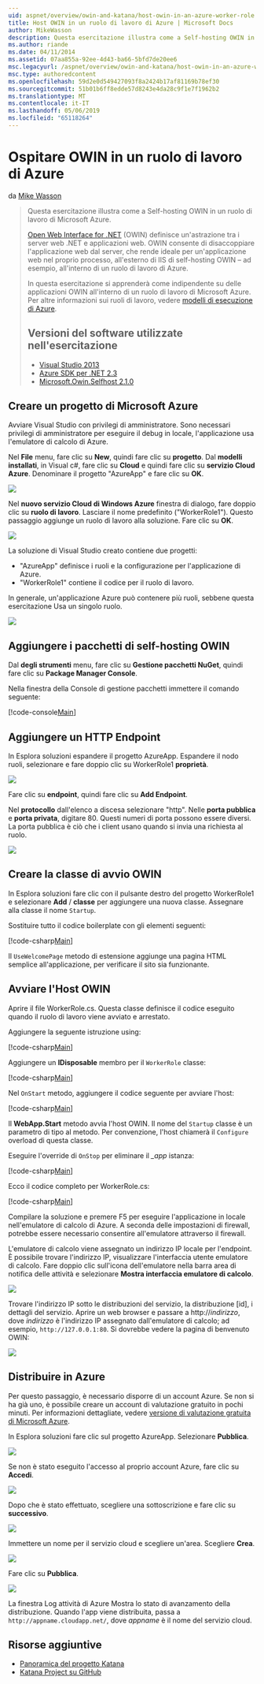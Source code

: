 ```yaml
---
uid: aspnet/overview/owin-and-katana/host-owin-in-an-azure-worker-role
title: Host OWIN in un ruolo di lavoro di Azure | Microsoft Docs
author: MikeWasson
description: Questa esercitazione illustra come a Self-hosting OWIN in un ruolo di lavoro di Microsoft Azure. Open Web Interface for .NET (OWIN) definisce un'astrazione tra i server web di .NET...
ms.author: riande
ms.date: 04/11/2014
ms.assetid: 07aa855a-92ee-4d43-ba66-5bfd7de20ee6
msc.legacyurl: /aspnet/overview/owin-and-katana/host-owin-in-an-azure-worker-role
msc.type: authoredcontent
ms.openlocfilehash: 59d2e0d549427093f8a2424b17af81169b78ef30
ms.sourcegitcommit: 51b01b6ff8edde57d8243e4da28c9f1e7f1962b2
ms.translationtype: MT
ms.contentlocale: it-IT
ms.lasthandoff: 05/06/2019
ms.locfileid: "65118264"
---
```

# <a name="host-owin-in-an-azure-worker-role"></a>Ospitare OWIN in un ruolo di lavoro di Azure

da [Mike Wasson](https://github.com/MikeWasson)

> Questa esercitazione illustra come a Self-hosting OWIN in un ruolo di lavoro di Microsoft Azure.
>
> [Open Web Interface for .NET](http://owin.org/) (OWIN) definisce un'astrazione tra i server web .NET e applicazioni web. OWIN consente di disaccoppiare l'applicazione web dal server, che rende ideale per un'applicazione web nel proprio processo, all'esterno di IIS di self-hosting OWIN – ad esempio, all'interno di un ruolo di lavoro di Azure.
>
> In questa esercitazione si apprenderà come indipendente su delle applicazioni OWIN all'interno di un ruolo di lavoro di Microsoft Azure. Per altre informazioni sui ruoli di lavoro, vedere [modelli di esecuzione di Azure](https://azure.microsoft.com/documentation/articles/fundamentals-application-models/#CloudServices).
>
> ## <a name="software-versions-used-in-the-tutorial"></a>Versioni del software utilizzate nell'esercitazione
>
>
> - [Visual Studio 2013](https://my.visualstudio.com/Downloads?q=visual%20studio%202013)
> - [Azure SDK per .NET 2.3](https://azure.microsoft.com/downloads/)
> - [Microsoft.Owin.Selfhost 2.1.0](http://www.nuget.org/packages/Microsoft.Owin.SelfHost/2.1.0)

## <a name="create-a-microsoft-azure-project"></a>Creare un progetto di Microsoft Azure

Avviare Visual Studio con privilegi di amministratore. Sono necessari privilegi di amministratore per eseguire il debug in locale, l'applicazione usa l'emulatore di calcolo di Azure.

Nel **File** menu, fare clic su **New**, quindi fare clic su **progetto**. Dal **modelli installati**, in Visual c#, fare clic su **Cloud** e quindi fare clic su **servizio Cloud Azure**. Denominare il progetto "AzureApp" e fare clic su **OK**.

[![](host-owin-in-an-azure-worker-role/_static/image2.png)](host-owin-in-an-azure-worker-role/_static/image1.png)

Nel **nuovo servizio Cloud di Windows Azure** finestra di dialogo, fare doppio clic su **ruolo di lavoro**. Lasciare il nome predefinito ("WorkerRole1"). Questo passaggio aggiunge un ruolo di lavoro alla soluzione. Fare clic su **OK**.

[![](host-owin-in-an-azure-worker-role/_static/image4.png)](host-owin-in-an-azure-worker-role/_static/image3.png)

La soluzione di Visual Studio creato contiene due progetti:

- &quot;AzureApp&quot; definisce i ruoli e la configurazione per l'applicazione di Azure.
- &quot;WorkerRole1&quot; contiene il codice per il ruolo di lavoro.

In generale, un'applicazione Azure può contenere più ruoli, sebbene questa esercitazione Usa un singolo ruolo.

![](host-owin-in-an-azure-worker-role/_static/image5.png)

## <a name="add-the-owin-self-host-packages"></a>Aggiungere i pacchetti di self-hosting OWIN

Dal **degli strumenti** menu, fare clic su **Gestione pacchetti NuGet**, quindi fare clic su **Package Manager Console**.

Nella finestra della Console di gestione pacchetti immettere il comando seguente:

[!code-console[Main](host-owin-in-an-azure-worker-role/samples/sample1.cmd)]

## <a name="add-an-http-endpoint"></a>Aggiungere un HTTP Endpoint

In Esplora soluzioni espandere il progetto AzureApp. Espandere il nodo ruoli, selezionare e fare doppio clic su WorkerRole1 **proprietà**.

![](host-owin-in-an-azure-worker-role/_static/image6.png)

Fare clic su **endpoint**, quindi fare clic su **Add Endpoint**.

Nel **protocollo** dall'elenco a discesa selezionare "http". Nelle **porta pubblica** e **porta privata**, digitare 80. Questi numeri di porta possono essere diversi. La porta pubblica è ciò che i client usano quando si invia una richiesta al ruolo.

[![](host-owin-in-an-azure-worker-role/_static/image8.png)](host-owin-in-an-azure-worker-role/_static/image7.png)

## <a name="create-the-owin-startup-class"></a>Creare la classe di avvio OWIN

In Esplora soluzioni fare clic con il pulsante destro del progetto WorkerRole1 e selezionare **Add** / **classe** per aggiungere una nuova classe. Assegnare alla classe il nome `Startup`.

Sostituire tutto il codice boilerplate con gli elementi seguenti:

[!code-csharp[Main](host-owin-in-an-azure-worker-role/samples/sample2.cs)]

Il `UseWelcomePage` metodo di estensione aggiunge una pagina HTML semplice all'applicazione, per verificare il sito sia funzionante.

## <a name="start-the-owin-host"></a>Avviare l'Host OWIN

Aprire il file WorkerRole.cs. Questa classe definisce il codice eseguito quando il ruolo di lavoro viene avviato e arrestato.

Aggiungere la seguente istruzione using:

[!code-csharp[Main](host-owin-in-an-azure-worker-role/samples/sample3.cs)]

Aggiungere un **IDisposable** membro per il `WorkerRole` classe:

[!code-csharp[Main](host-owin-in-an-azure-worker-role/samples/sample4.cs)]

Nel `OnStart` metodo, aggiungere il codice seguente per avviare l'host:

[!code-csharp[Main](host-owin-in-an-azure-worker-role/samples/sample5.cs?highlight=5)]

Il **WebApp.Start** metodo avvia l'host OWIN. Il nome del `Startup` classe è un parametro di tipo al metodo. Per convenzione, l'host chiamerà il `Configure` overload di questa classe.

Eseguire l'override di `OnStop` per eliminare il  *\_app* istanza:

[!code-csharp[Main](host-owin-in-an-azure-worker-role/samples/sample6.cs)]

Ecco il codice completo per WorkerRole.cs:

[!code-csharp[Main](host-owin-in-an-azure-worker-role/samples/sample7.cs)]

Compilare la soluzione e premere F5 per eseguire l'applicazione in locale nell'emulatore di calcolo di Azure. A seconda delle impostazioni di firewall, potrebbe essere necessario consentire all'emulatore attraverso il firewall.

L'emulatore di calcolo viene assegnato un indirizzo IP locale per l'endpoint. È possibile trovare l'indirizzo IP, visualizzare l'interfaccia utente emulatore di calcolo. Fare doppio clic sull'icona dell'emulatore nella barra area di notifica delle attività e selezionare **Mostra interfaccia emulatore di calcolo**.

[![](host-owin-in-an-azure-worker-role/_static/image10.png)](host-owin-in-an-azure-worker-role/_static/image9.png)

Trovare l'indirizzo IP sotto le distribuzioni del servizio, la distribuzione [id], i dettagli del servizio. Aprire un web browser e passare a http:\/\/*indirizzo*, dove *indirizzo* è l'indirizzo IP assegnato dall'emulatore di calcolo; ad esempio, `http://127.0.0.1:80`. Si dovrebbe vedere la pagina di benvenuto OWIN:

![](host-owin-in-an-azure-worker-role/_static/image11.png)

## <a name="deploy-to-azure"></a>Distribuire in Azure

Per questo passaggio, è necessario disporre di un account Azure. Se non si ha già uno, è possibile creare un account di valutazione gratuito in pochi minuti. Per informazioni dettagliate, vedere [versione di valutazione gratuita di Microsoft Azure](https://azure.microsoft.com/pricing/free-trial/?WT.mc_id=A261C142F).

In Esplora soluzioni fare clic sul progetto AzureApp. Selezionare **Pubblica**.

![](host-owin-in-an-azure-worker-role/_static/image12.png)

Se non è stato eseguito l'accesso al proprio account Azure, fare clic su **Accedi**.

[![](host-owin-in-an-azure-worker-role/_static/image14.png)](host-owin-in-an-azure-worker-role/_static/image13.png)

Dopo che è stato effettuato, scegliere una sottoscrizione e fare clic su **successivo**.

[![](host-owin-in-an-azure-worker-role/_static/image16.png)](host-owin-in-an-azure-worker-role/_static/image15.png)

Immettere un nome per il servizio cloud e scegliere un'area. Scegliere **Crea**.

![](host-owin-in-an-azure-worker-role/_static/image17.png)

Fare clic su **Pubblica**.

[![](host-owin-in-an-azure-worker-role/_static/image19.png)](host-owin-in-an-azure-worker-role/_static/image18.png)

La finestra Log attività di Azure Mostra lo stato di avanzamento della distribuzione. Quando l'app viene distribuita, passa a `http://appname.cloudapp.net/`, dove *appname* è il nome del servizio cloud.

## <a name="additional-resources"></a>Risorse aggiuntive

- [Panoramica del progetto Katana](an-overview-of-project-katana.md)
- [Katana Project su GitHub](https://github.com/aspnet/AspNetKatana/)
